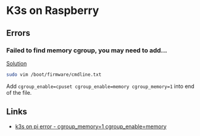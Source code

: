 # K3s on Raspberry

## Errors

### Failed to find memory cgroup, you may need to add...

[Solution](https://github.com/k3s-io/k3s/issues/2067#issuecomment-801710748)

```bash
sudo vim /boot/firmware/cmdline.txt
```

Add `cgroup_enable=cpuset cgroup_enable=memory cgroup_memory=1` into end of the file.

## Links

- [k3s on pi error - cgroup_memory=1 cgroup_enable=memory](https://github.com/k3s-io/k3s/issues/2067)
